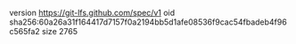 version https://git-lfs.github.com/spec/v1
oid sha256:60a26a31f164417d7157f0a2194bb5d1afe08536f9cac54fbadeb4f96c565fa2
size 2765
